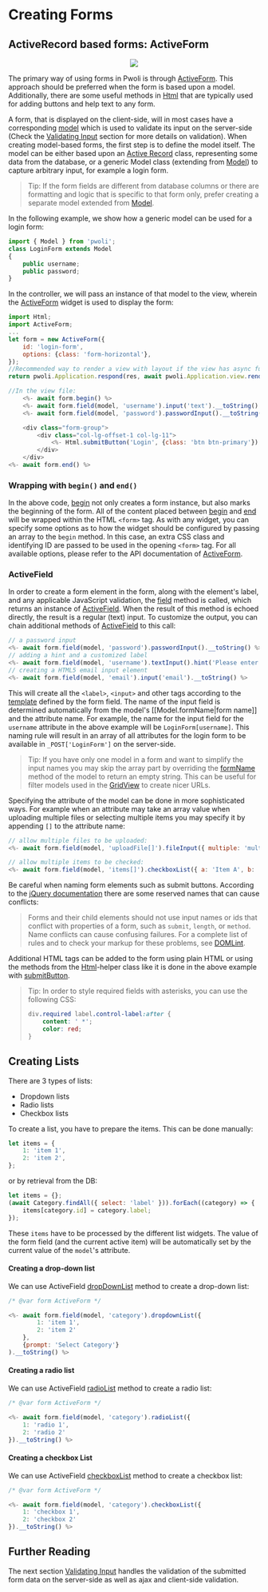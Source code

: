# Creating Forms

## ActiveRecord based forms: ActiveForm

<p align="center"><img src="https://github.com/codespede/pwoli/blob/master/docs/images/ActiveForm.gif?raw=true" style="margin-left: auto; margin-right: auto;"/></p>

The primary way of using forms in Pwoli is through
[ActiveForm](/pwoli/api-docs/classes/ActiveForm.html). This approach should be preferred when
the form is based upon a model. Additionally, there are some useful methods in [Html](/pwoli/api-docs/classes/Html.html) that are typically
used for adding buttons and help text to any form.

A form, that is displayed on the client-side, will in most cases have a corresponding [model](structure-models.md) which is used
to validate its input on the server-side (Check the [Validating Input](input-validation.md) section for more details on validation).
When creating model-based forms, the first step is to define the model itself. The model can be either based upon
an [Active Record](/pwoli/api-docs/classes/Model.html) class, representing some data from the database, or a generic Model class
(extending from [Model](/pwoli/api-docs/classes/Model.html)) to capture arbitrary input, for example a login form.

> Tip: If the form fields are different from database columns or there are formatting and logic that is specific to that
> form only, prefer creating a separate model extended from [Model](/pwoli/api-docs/classes/Model.html).

In the following example, we show how a generic model can be used for a login form:

```js
import { Model } from 'pwoli';
class LoginForm extends Model
{
    public username;
    public password;
}
```

In the controller, we will pass an instance of that model to the view, wherein the [ActiveForm](/pwoli/api-docs/classes/ActiveForm.html)
widget is used to display the form:

```js
import Html;
import ActiveForm;
...
let form = new ActiveForm({
    id: 'login-form',
    options: {class: 'form-horizontal'},
});
//Recommended way to render a view with layout if the view has async function calls:
return pwoli.Application.respond(res, await pwoli.Application.view.render('/view.ejs', { form }));

//In the view file:
    <%- await form.begin() %>
    <%- await form.field(model, 'username').input('text').__toString() %>
    <%- await form.field(model, 'password').passwordInput().__toString() %>

    <div class="form-group">
        <div class="col-lg-offset-1 col-lg-11">
            <%- Html.submitButton('Login', {class: 'btn btn-primary'}) %>
        </div>
    </div>
<%- await form.end() %>
```

### Wrapping with `begin()` and `end()` <span id="wrapping-with-begin-and-end"></span>

In the above code, [begin](/pwoli/api-docs/classes/ActiveForm.html#begin) not only creates a form instance, but also marks the beginning of the form.
All of the content placed between [begin](/pwoli/api-docs/classes/ActiveForm.html#begin) and
[end](/pwoli/api-docs/classes/ActiveForm.html#end) will be wrapped within the HTML `<form>` tag.
As with any widget, you can specify some options as to how the widget should be configured by passing an array to
the `begin` method. In this case, an extra CSS class and identifying ID are passed to be used in the opening `<form>` tag.
For all available options, please refer to the API documentation of [ActiveForm](/pwoli/api-docs/classes/ActiveForm.html).

### ActiveField <span id="activefield"></span>

In order to create a form element in the form, along with the element's label, and any applicable JavaScript validation,
the [field](/pwoli/api-docs/classes/ActiveForm.html#field) method is called, which returns an instance of [ActiveField](/pwoli/api-docs/classes/ActiveField.html).
When the result of this method is echoed directly, the result is a regular (text) input.
To customize the output, you can chain additional methods of [ActiveField](/pwoli/api-docs/classes/ActiveField.html) to this call:

```js
// a password input
<%- await form.field(model, 'password').passwordInput().__toString() %>
// adding a hint and a customized label
<%- await form.field(model, 'username').textInput().hint('Please enter your name').label('Name').__toString() %>
// creating a HTML5 email input element
<%- await form.field(model, 'email').input('email').__toString() %>
```

This will create all the `<label>`, `<input>` and other tags according to the [template](/pwoli/api-docs/classes/ActiveField.html#template) defined by the form field.
The name of the input field is determined automatically from the model's [[Model.formName|form name]] and the attribute name.
For example, the name for the input field for the `username` attribute in the above example will be `LoginForm[username]`. This naming rule will result in an array
of all attributes for the login form to be available in `_POST['LoginForm']` on the server-side.

> Tip: If you have only one model in a form and want to simplify the input names you may skip the array part by
> overriding the [formName](/pwoli/api-docs/classes/Model.html#formName) method of the model to return an empty string.
> This can be useful for filter models used in the [GridView](/pwoli/output-data-widgets.md#grid-view) to create nicer URLs.

Specifying the attribute of the model can be done in more sophisticated ways. For example when an attribute may
take an array value when uploading multiple files or selecting multiple items you may specify it by appending `[]`
to the attribute name:

```js
// allow multiple files to be uploaded:
<%- await form.field(model, 'uploadFile[]').fileInput({ multiple: 'multiple' })).__toString() %>

// allow multiple items to be checked:
<%- await form.field(model, 'items[]').checkboxList({ a: 'Item A', b: 'Item B', c: 'Item C' })).__toString() %>
```

Be careful when naming form elements such as submit buttons. According to the [jQuery documentation](https://api.jquery.com/submit/) there
are some reserved names that can cause conflicts:

> Forms and their child elements should not use input names or ids that conflict with properties of a form,
> such as `submit`, `length`, or `method`. Name conflicts can cause confusing failures.
> For a complete list of rules and to check your markup for these problems, see [DOMLint](https://kangax.github.io/domlint/).

Additional HTML tags can be added to the form using plain HTML or using the methods from the [Html](/pwoli/api-docs/classes/Html.html)-helper
class like it is done in the above example with [submitButton](/pwoli/api-docs/classes/Html.html#submitButton).

> Tip: In order to style required fields with asterisks, you can use the following CSS:
>
> ```css
> div.required label.control-label:after {
>     content: ' *';
>     color: red;
> }
> ```

## Creating Lists <span id="creating-activeform-lists"></span>

There are 3 types of lists:

-   Dropdown lists
-   Radio lists
-   Checkbox lists

To create a list, you have to prepare the items. This can be done manually:

```js
let items = {
    1: 'item 1',
    2: 'item 2',
};
```

or by retrieval from the DB:

```js
let items = {};
(await Category.findAll({ select: 'label' })).forEach((category) => {
    items[category.id] = category.label;
});
```

These `items` have to be processed by the different list widgets.
The value of the form field (and the current active item) will be automatically set
by the current value of the `model`'s attribute.

#### Creating a drop-down list <span id="creating-activeform-dropdownlist"></span>

We can use ActiveField [dropDownList](/pwoli/api-docs/classes/ActiveField.html#dropDownList) method to create a drop-down list:

```js
/* @var form ActiveForm */

<%- await form.field(model, 'category').dropdownList({
        1: 'item 1',
        2: 'item 2'
    },
    {prompt: 'Select Category'}
).__toString() %>
```

#### Creating a radio list <span id="creating-activeform-radioList"></span>

We can use ActiveField [radioList](/pwoli/api-docs/classes/ActiveField.html#radioList) method to create a radio list:

```js
/* @var form ActiveForm */

<%- await form.field(model, 'category').radioList({
    1: 'radio 1',
    2: 'radio 2'
}).__toString() %>
```

#### Creating a checkbox List <span id="creating-activeform-checkboxList"></span>

We can use ActiveField [checkboxList](/pwoli/api-docs/classes/ActiveField.html#checkboxList) method to create a checkbox list:

```js
/* @var form ActiveForm */

<%- await form.field(model, 'category').checkboxList({
    1: 'checkbox 1',
    2: 'checkbox 2'
}).__toString() %>
```

## Further Reading <span id="further-reading"></span>

The next section [Validating Input](input-validation.md) handles the validation of the submitted form data on the server-side as well as ajax and client-side validation.
